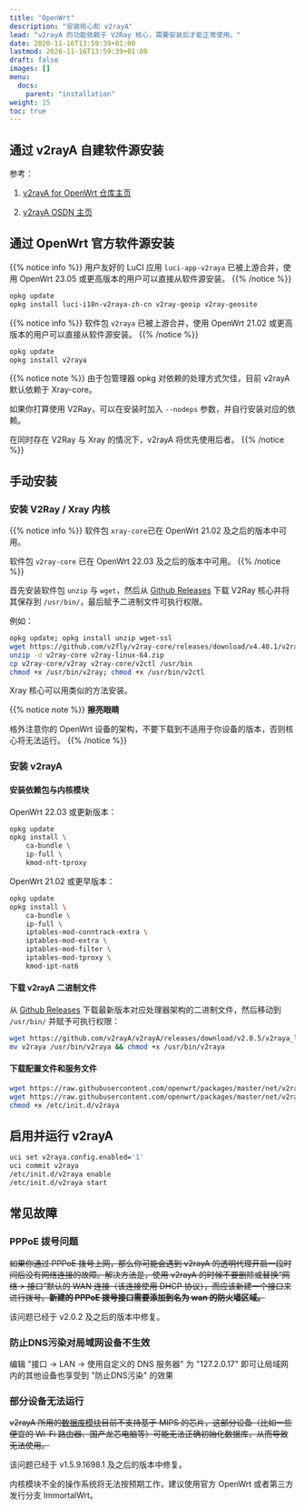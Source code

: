 ```yaml
---
title: "OpenWrt"
description: "安装核心和 v2rayA"
lead: "v2rayA 的功能依赖于 V2Ray 核心，需要安装后才能正常使用。"
date: 2020-11-16T13:59:39+01:00
lastmod: 2020-11-16T13:59:39+01:00
draft: false
images: []
menu:
  docs:
    parent: "installation"
weight: 15
toc: true
---
```


## 通过 v2rayA 自建软件源安装

参考：

1. [v2rayA for OpenWrt 仓库主页](https://github.com/v2raya/v2raya-openwrt)

2. [v2rayA OSDN 主页](https://osdn.net/projects/v2raya/)

## 通过 OpenWrt 官方软件源安装

{{% notice info %}}
用户友好的 LuCI 应用 `luci-app-v2raya` 已被上游合并，使用 OpenWrt 23.05 或更高版本的用户可以直接从软件源安装。
{{% /notice %}}

```bash
opkg update
opkg install luci-i18n-v2raya-zh-cn v2ray-geoip v2ray-geosite
```

{{% notice info %}}
软件包 `v2raya` 已被上游合并，使用 OpenWrt 21.02 或更高版本的用户可以直接从软件源安装。
{{% /notice %}}

```bash
opkg update
opkg install v2raya
```

{{% notice note %}}
由于包管理器 opkg 对依赖的处理方式欠佳，目前 v2rayA 默认依赖于 Xray-core。

如果你打算使用 V2Ray，可以在安装时加入 `--nodeps` 参数，并自行安装对应的依赖。

在同时存在 V2Ray 与 Xray 的情况下，v2rayA 将优先使用后者。
{{% /notice %}}

## 手动安装

### 安装 V2Ray / Xray 内核

{{% notice info %}}
软件包 `xray-core`已在 OpenWrt 21.02 及之后的版本中可用。

软件包 `v2ray-core` 已在 OpenWrt 22.03 及之后的版本中可用。
{{% /notice %}}

首先安装软件包 `unzip` 与 `wget`，然后从 [Github Releases](https://github.com/v2fly/v2ray-core/releases) 下载 V2Ray 核心并将其保存到 `/usr/bin/`，最后赋予二进制文件可执行权限。

例如：

```bash
opkg update; opkg install unzip wget-ssl
wget https://github.com/v2fly/v2ray-core/releases/download/v4.40.1/v2ray-linux-64.zip
unzip -d v2ray-core v2ray-linux-64.zip
cp v2ray-core/v2ray v2ray-core/v2ctl /usr/bin
chmod +x /usr/bin/v2ray; chmod +x /usr/bin/v2ctl
```

Xray 核心可以用类似的方法安装。

{{% notice note %}} **擦亮眼睛**

格外注意你的 OpenWrt 设备的架构，不要下载到不适用于你设备的版本，否则核心将无法运行。
{{% /notice %}}

### 安装 v2rayA

#### 安装依赖包与内核模块

OpenWrt 22.03 或更新版本：

```bash
opkg update
opkg install \
    ca-bundle \
    ip-full \
    kmod-nft-tproxy
```

OpenWrt 21.02 或更早版本：

```bash
opkg update
opkg install \
    ca-bundle \
    ip-full \
    iptables-mod-conntrack-extra \
    iptables-mod-extra \
    iptables-mod-filter \
    iptables-mod-tproxy \
    kmod-ipt-nat6
```

#### 下载 v2rayA 二进制文件

从 [Github Releases](https://github.com/v2rayA/v2rayA/releases) 下载最新版本对应处理器架构的二进制文件，然后移动到 `/usr/bin/` 并赋予可执行权限：

```bash
wget https://github.com/v2rayA/v2rayA/releases/download/v2.0.5/v2raya_linux_x64_2.0.5 -O v2raya
mv v2raya /usr/bin/v2raya && chmod +x /usr/bin/v2raya
```

#### 下载配置文件和服务文件

```bash
wget https://raw.githubusercontent.com/openwrt/packages/master/net/v2raya/files/v2raya.config -O /etc/config/v2raya
wget https://raw.githubusercontent.com/openwrt/packages/master/net/v2raya/files/v2raya.init -O /etc/init.d/v2raya
chmod +x /etc/init.d/v2raya
```

## 启用并运行 v2rayA

```bash
uci set v2raya.config.enabled='1'
uci commit v2raya
/etc/init.d/v2raya enable
/etc/init.d/v2raya start
```

## 常见故障

### PPPoE 拨号问题

~~如果你通过 PPPoE 拨号上网，那么你可能会遇到 v2rayA 的透明代理开启一段时间后没有网络连接的故障。解决方法是，使用 v2rayA 的时候不要删除或替换“网络 > 接口”默认的 WAN 连接（该连接使用 DHCP 协议），而应该新建一个接口来进行拨号。**新建的 PPPoE 拨号接口需要添加到名为 wan 的防火墙区域。**~~

该问题已经于 v2.0.2 及之后的版本中修复。

### 防止DNS污染对局域网设备不生效

编辑 "接口 -> LAN -> 使用自定义的 DNS 服务器" 为 "127.2.0.17" 即可让局域网内的其他设备也享受到 "防止DNS污染" 的效果

### 部分设备无法运行

~~v2rayA 所用的[数据库模块](https://github.com/boltdb/bolt)目前不支持基于 MIPS 的芯片，这部分设备（比如一些便宜的 Wi-Fi 路由器、国产龙芯电脑等）可能无法正确初始化数据库，从而导致无法使用。~~

该问题已经于 v1.5.9.1698.1 及之后的版本中修复。

内核模块不全的操作系统将无法按预期工作，建议使用官方 OpenWrt 或者第三方发行分支 ImmortalWrt。
